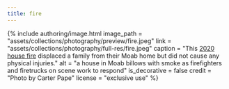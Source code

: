 ```yaml
---
title: fire
---
```


{% include authoring/image.html
    image_path = "assets/collections/photography/preview/fire.jpeg"
    link =      "assets/collections/photography/full-res/fire.jpeg"
    caption = "This [2020 house fire](https://www.moabtimes.com/articles/separate-fires-destroy-two-local-homes-displacing-residents/) displaced a family from their Moab home but did not cause any physical injuries."
    alt = "a house in Moab billows with smoke as firefighters and firetrucks on scene work to respond"
    is_decorative = false
    credit = "Photo by Carter Pape"
    license = "exclusive use"
%}
